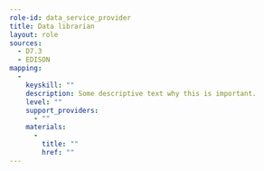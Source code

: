 ```yaml
---
role-id: data_service_provider
title: Data librarian
layout: role
sources: 
  - D7.3
  - EDISON
mapping: 
  - 
    keyskill: ""
    description: Some descriptive text why this is important.
    level: ""
    support_providers: 
      - ""
    materials: 
      - 
        title: ""
        href: ""
---
```

